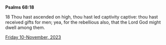 **Psalms 68:18**

18 Thou hast ascended on high, thou hast led captivity captive: thou hast received gifts for men; yea, for the rebellious also, that the Lord God might dwell among them.

[Friday 10-November, 2023](https://getbible.life/kjv/Psalms/68/18)
